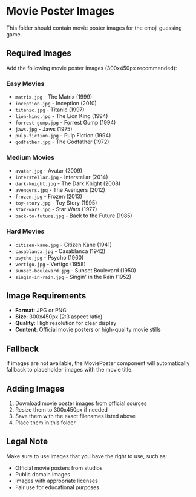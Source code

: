 # Movie Poster Images

This folder should contain movie poster images for the emoji guessing game.

## Required Images

Add the following movie poster images (300x450px recommended):

### Easy Movies

- `matrix.jpg` - The Matrix (1999)
- `inception.jpg` - Inception (2010)
- `titanic.jpg` - Titanic (1997)
- `lion-king.jpg` - The Lion King (1994)
- `forrest-gump.jpg` - Forrest Gump (1994)
- `jaws.jpg` - Jaws (1975)
- `pulp-fiction.jpg` - Pulp Fiction (1994)
- `godfather.jpg` - The Godfather (1972)

### Medium Movies

- `avatar.jpg` - Avatar (2009)
- `interstellar.jpg` - Interstellar (2014)
- `dark-knight.jpg` - The Dark Knight (2008)
- `avengers.jpg` - The Avengers (2012)
- `frozen.jpg` - Frozen (2013)
- `toy-story.jpg` - Toy Story (1995)
- `star-wars.jpg` - Star Wars (1977)
- `back-to-future.jpg` - Back to the Future (1985)

### Hard Movies

- `citizen-kane.jpg` - Citizen Kane (1941)
- `casablanca.jpg` - Casablanca (1942)
- `psycho.jpg` - Psycho (1960)
- `vertigo.jpg` - Vertigo (1958)
- `sunset-boulevard.jpg` - Sunset Boulevard (1950)
- `singin-in-rain.jpg` - Singin' in the Rain (1952)

## Image Requirements

- **Format**: JPG or PNG
- **Size**: 300x450px (2:3 aspect ratio)
- **Quality**: High resolution for clear display
- **Content**: Official movie posters or high-quality movie stills

## Fallback

If images are not available, the MoviePoster component will automatically fallback to placeholder images with the movie title.

## Adding Images

1. Download movie poster images from official sources
2. Resize them to 300x450px if needed
3. Save them with the exact filenames listed above
4. Place them in this folder

## Legal Note

Make sure to use images that you have the right to use, such as:

- Official movie posters from studios
- Public domain images
- Images with appropriate licenses
- Fair use for educational purposes
